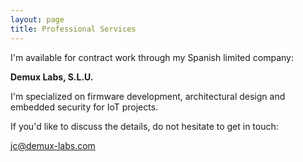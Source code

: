 ```yaml
---
layout: page
title: Professional Services
---
```


I'm available for contract work through my Spanish limited company:

**Demux Labs, S.L.U.**

I'm specialized on firmware development, architectural design and embedded security
for IoT projects.

If you'd like to discuss the details, do not hesitate to get in touch:

[jc@demux-labs.com](mailto:jc@demux-labs.com?Subject=Professional%20Services)
